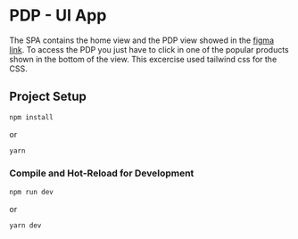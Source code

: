 # PDP - UI App

The SPA contains the home view and the PDP view showed in the [figma link](https://www.figma.com/file/7YLJQSm9fBWzqbs9UqzPnO/Web-developer-Challenge-2?type=design&node-id=405-285&mode=design&t=U1dW7fP01jd9gJlf-0).
To access the PDP you just have to click in one of the popular products shown in the bottom of the view.
This excercise used tailwind css for the CSS.



## Project Setup

```sh
npm install
```

or

```sh
yarn
```

### Compile and Hot-Reload for Development

```sh
npm run dev
```

or 

```sh
yarn dev
```

